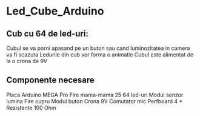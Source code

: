 # Led_Cube_Arduino

Cub cu 64 de led-uri:
-
Cubul se va porni apasand pe un buton sau cand luminozitatea in camera va fi scazuta
Ledurile din cub vor forma o animatie
Cubul este alimentat de la o crona de 9V

Componente necesare
-
Placa Arduino MEGA Pro
Fire mama-mama 25
64 led-uri
Modul senzor lumina
Fire cupru
Modul buton
Crona 9V
Comutator mic
Perfboard
4 * Rezistente 100 Ohm
